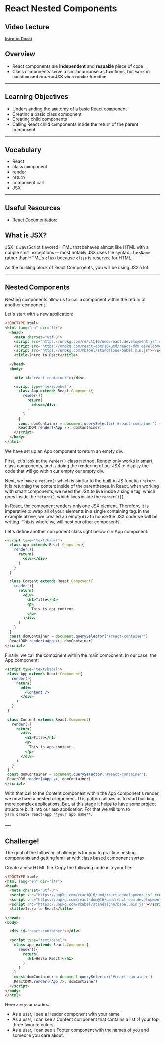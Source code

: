 # React Nested Components

## Video Lecture
[Intro to React](https://youtu.be/47Hv0u9jL5M)


## Overview
* React components are **independent** and **resuable** piece of code
* Class components serve a similar purpose as functions, but work in isolation and returns JSX via a render function 
---
## Learning Objectives
* Understanding the anatomy of a basic React component
* Creating a basic class component
* Creating child components 
* Calling React child components inside the return of the parent component
---


## Vocabulary 
* React
* class component
* render
* return
* component call
* JSX
---
## Useful Resources
* React Documentation:
## What is JSX?
<p>JSX is JavaScript flavored HTML that behaves almost like HTML with a couple small exceptions -- most notably JSX uses the syntax <code>className</code> rather than HTML's <code>class</code> because <code>class</code> is reserved for HTML. <br /><p>

<p>As the building block of React Components, you will be using JSX a lot. <p>

---
## Nested Components
<p>Nesting components allow us to call a component within the return of another component.<p> 
<p>Let's start with a new application: <p>

```html
<!DOCTYPE html>
<html lang="en" dir="ltr">
  <head>
    <meta charset="utf-8">
    <script src="https://unpkg.com/react@16/umd/react.development.js" crossorigin></script>
    <script src="https://unpkg.com/react-dom@16/umd/react-dom.development.js" crossorigin></script>
    <script src="https://unpkg.com/@babel/standalone/babel.min.js"></script>
    <title>Intro to React</title>

  </head>
  <body>

    <div id="react-container"></div>

    <script type="text/babel">
      class App extends React.Component{
        render(){
          return(
            <div></div>
          )
        }
      }
      const domContainer = document.querySelector('#react-container');
      ReactDOM.render(<App />, domContainer);
    </script>
  </body>
</html>
```

<p>
We have set up an App component to return an empty div. 

First, let's look at the ```render()``` class method. Render only works in smart, class components, and is doing the rendering of our JSX to display the code that will go within our empty our empty div. 

Next, we have a ```return()``` which is similar to the built-in JS function ```return```. It is returning the content inside of the parentheses. In React, when working with smart components, we need the JSX to live inside a single tag, which goes inside the ```return()```, which lives inside the ```render(){}```.

In React, the component renders only one JSX element. Therefore, it is imperative to wrap all of your elements in a single containing tag. In the example above, we created an empty ```div``` to house the JSX code we will be writing. This is where we will nest our other components. 

Let's define another component class right below our App component: 

```html
<script type="text/babel">
  class App extends React.Component{
    render(){
      return(
        <div></div>
      )
    }
  }

  class Content extends React.Component{
    render(){
      return(
        <div>
          <h1>Title</h1>
          <p>
            This is app content.
          </p>
        </div>
      )
    }
  }
  const domContainer = document.querySelector('#react-container')
  ReactDOM.render(<App />, domContainer)
</script>
```

<p>Finally, we call the component within the main component. In our case, the App component: <p>

```html
<script type="text/babel">
 class App extends React.Component{
   render(){
     return(
       <div>
         <Content />
       </div>
     )
   }
 }

 class Content extends React.Component{
   render(){
     return(
       <div>
         <h1>Title</h1>
         <p>
           This is app content.
         </p>
       </div>
     )
   }
 }
 const domContainer = document.querySelector('#react-container');
 ReactDOM.render(<App />, domContainer)
</script>
```

With that call to the Content component within the App component's render, we now have a nested component. This pattern allows us to start building more complex applications. But, at this stage it helps to have some project structure built into our app application. For that we will turn to  
```yarn create react-app **your app name**```. 


<h4>
---

## Challenge!
<p>The goal of the following challenge is for you to practice nesting components and getting familiar with class based component syntax. 

Create a new HTML file. Copy the following code into your file:

```html
<!DOCTYPE html>
<html lang="en" dir="ltr">
<head>
  <meta charset="utf-8">
  <script src="https://unpkg.com/react@16/umd/react.development.js" crossorigin></script>
  <script src="https://unpkg.com/react-dom@16/umd/react-dom.development.js" crossorigin></script>
  <script src="https://unpkg.com/@babel/standalone/babel.min.js"></script>
  <title>Intro to React</title>

</head>
<body>

  <div id="react-container"></div>

  <script type="text/babel">
    class App extends React.Component{
      render(){
        return(
          <h1>Hello React!</h1>
        )
      }
    }
    const domContainer = document.querySelector('#react-container')
    ReactDOM.render(<App />, domContainer)
  </script>
</body>
</html>
```

Here are your stories:
* As a user, I see a Header component with your name 
* As a user, I can see a Content component that contains a list of your top three favorite colors.
* As a user, I can see a Footer component with the names of you and someone you care about.
<p>





